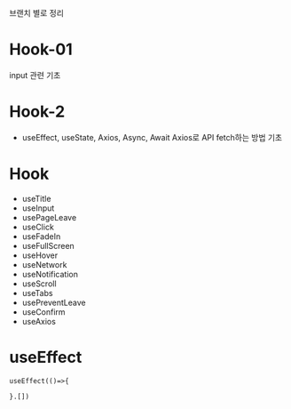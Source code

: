 브랜치 별로 정리

# Hook-01 

input 관련 기초

# Hook-2    

- useEffect, useState, Axios, Async, Await
Axios로 API fetch하는 방법 기초

# Hook

- useTitle
- useInput
- usePageLeave
- useClick
- useFadeIn
- useFullScreen
- useHover
- useNetwork
- useNotification
- useScroll
- useTabs
- usePreventLeave
- useConfirm
- useAxios


# useEffect

```
useEffect(()=>{

}.[])
```

